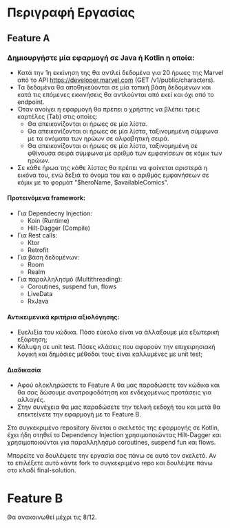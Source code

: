 # Περιγραφή Εργασίας
## Feature A
### Δημιουργήστε μία εφαρμογή σε Java ή Kotlin η οποία:

* Κατά την 1η εκκίνηση της θα αντλεί δεδομένα για 20 ήρωες της Marvel από το API https://developer.marvel.com (GET /v1/public/characters).
* Τα δεδομένα θα αποθηκεύονται σε μία τοπική βάση δεδομένων και κατά τις επόμενες εκκινήσεις θα αντλούνται από εκεί και όχι από το endpoint.
* Όταν ανοίγει η εφαρμογή θα πρέπει ο χρήστης να βλέπει τρεις καρτέλες (Tab) στις οποίες:
    * Θα απεικονίζονται οι ήρωες σε μία λίστα.
    * Θα απεικονίζονται οι ήρωες σε μία λίστα, ταξινομημένη σύμφωνα με τα ονόματα των ηρώων σε αλφαβητική σειρά.
    * Θα απεικονίζονται οι ήρωες σε μία λίστα, ταξινομημένη σε φθίνουσα σειρά σύμφωνα με αριθμό των εμφανίσεων σε κόμικ των ηρώων.
* Σε κάθε ήρωα της κάθε λίστας θα πρέπει να φαίνεται αριστερά η εικόνα του, ενώ δεξιά το όνομα του και ο αριθμός εμφανήσεων σε κόμικ με το φορμάτ "$heroName, $availableComics".

#### Προτεινόμενα framework:
* Για Dependecny Injection: 
    * Koin (Runtime)
    * Hilt-Dagger (Compile)
* Για Rest calls: 
    * Ktor
    * Retrofit
* Για βάση δεδομένων:
    * Room
    * Realm
* Για παραλληλησμό (Multithreading):
    * Coroutines, suspend fun, flows
    * LiveData
    * RxJava

#### Αντικειμενικά κριτήρια αξιολόγησης:
* Ευελιξία του κώδικα. Πόσο εύκολο είναι να άλλαξουμε μία εξωτερική εξάρτηση;
* Κάλυψη σε unit test. Πόσες κλάσεις που αφορούν την επιχειρησιακή λογική και δημόσιες μέθοδοι τους είναι καλλυμένες με unit test;

#### Διαδικασία
* Αφού ολοκληρώσετε το Feature A θα μας παραδώσετε τον κώδικα και θα σας δώσουμε ανατροφοδότηση και ενδεχομένως προτάσεις για αλλαγές.
* Στην συνέχεια θα μας παραδώσετε την τελική εκδοχή του και μετά θα επεκτείνετε την εφαρμογή με το Feature B.

Στο συγκεκριμένο repository δίνεται ο σκελετός της εφαρμογής σε Kotlin, έχει ήδη στηθεί το Dependency Injection χρησιμοποιώντας Hilt-Dagger και χρησιμοποιούνται για παραλληλησμό coroutines, suspend fun και flows.

Μπορείτε να δουλέψετε την εργασία σας πάνω σε αυτό τον σκελετό. Αν το επιλέξετε αυτό κάντε fork το συγκεκριμένο repo και δουλέψτε πάνω στο κλαδί final-solution.

# Feature B
Θα ανακοινωθεί μέχρι τις 8/12.